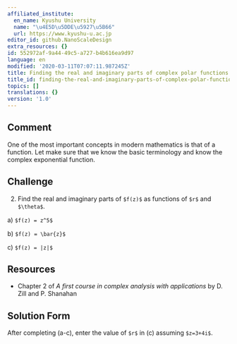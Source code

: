 ```yaml
---
affiliated_institute:
  en_name: Kyushu University
  name: "\u4E5D\u5DDE\u5927\u5B66"
  url: https://www.kyushu-u.ac.jp
editor_id: github.NanoScaleDesign
extra_resources: {}
id: 552972af-9a44-49c5-a727-b4b616ea9d97
language: en
modified: '2020-03-11T07:07:11.987245Z'
title: Finding the real and imaginary parts of complex polar functions
title_id: finding-the-real-and-imaginary-parts-of-complex-polar-functions
topics: []
translations: {}
version: '1.0'
---
```


## Comment

One of the most important concepts in modern mathematics is that of a function.
Let make sure that we know the basic terminology and know the complex exponential function.

## Challenge
2. Find the real and imaginary parts of `$f(z)$` as functions of `$r$` and `$\theta$`.

a) `$f(z) = z^5$`
    
b) `$f(z) = \bar{z}$`
    
c) `$f(z) = |z|$`

## Resources
    
- Chapter 2 of *A first course in complex analysis with applications* by D. Zill and P. Shanahan


## Solution Form
After completing (a-c), enter the value of `$r$` in (c) assuming `$z=3+4i$`.
